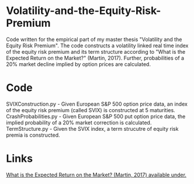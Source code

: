 # Volatility-and-the-Equity-Risk-Premium

Code written for the empirical part of my master thesis "Volatility and the Equity Risk Premium". 
The code constructs a volatility linked real time index of the equity risk premium and its term structure according to "What is 
the Expected Return on the Market?" (Martin, 2017). Further, probabilities of a 20% market decline implied by option prices are calculated.

# Code
SVIXConstruction.py - Given European S&P 500 option price data, an index of the equity risk premium (called SVIX) is constructed at 5 
                      maturities. 
CrashProbabilities.py - Given European S&P 500 put option price data, the implied probability of a 20% market correction is calculated. 
TermStructure.py - Given the SVIX index, a term strucutre of equity risk premia is constructed. 

# Links
[What is the Expected Return on the Market? (Martin, 2017) available under.](http://personal.lse.ac.uk/martiniw/) 













